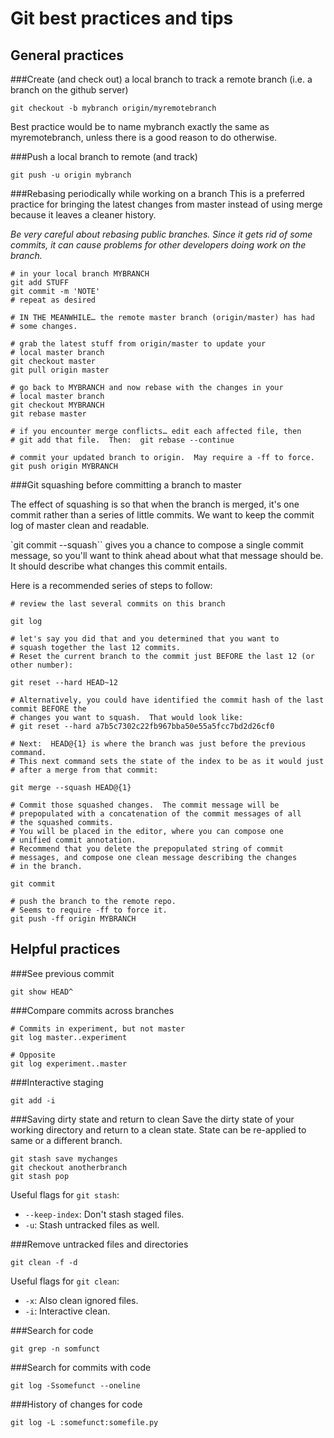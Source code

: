 Git best practices and tips
===================
General practices
-------------------------
###Create (and check out) a local branch to track a remote branch (i.e. a branch on the github server)

```
git checkout -b mybranch origin/myremotebranch
```
Best practice would be to name mybranch exactly the same as myremotebranch, unless there is a good reason to do otherwise.


###Push a local branch to remote (and track)
```
git push -u origin mybranch
```

###Rebasing periodically while working on a branch
This is a preferred practice for bringing the latest changes from master instead of using merge because it leaves a cleaner history.

*Be very careful about rebasing public branches.  Since it gets rid of some commits, it can cause problems for other developers doing work on the branch.*

```
# in your local branch MYBRANCH
git add STUFF
git commit -m 'NOTE'
# repeat as desired

# IN THE MEANWHILE… the remote master branch (origin/master) has had
# some changes.

# grab the latest stuff from origin/master to update your
# local master branch
git checkout master
git pull origin master

# go back to MYBRANCH and now rebase with the changes in your
# local master branch
git checkout MYBRANCH
git rebase master

# if you encounter merge conflicts… edit each affected file, then
# git add that file.  Then:  git rebase --continue

# commit your updated branch to origin.  May require a -ff to force.
git push origin MYBRANCH
```

###Git squashing before committing a branch to master

The effect of squashing is so that when the branch is merged, it's one commit rather than a series of little commits.  We want to keep the commit log of master clean and readable.

`git commit --squash`` gives you a chance to compose a single commit message, so you'll want to think ahead about what that message should be.  It should describe what changes this commit entails.

Here is a recommended series of steps to follow:

```
# review the last several commits on this branch

git log

# let's say you did that and you determined that you want to
# squash together the last 12 commits.
# Reset the current branch to the commit just BEFORE the last 12 (or other number):

git reset --hard HEAD~12

# Alternatively, you could have identified the commit hash of the last commit BEFORE the
# changes you want to squash.  That would look like:
# git reset --hard a7b5c7302c22fb967bba50e55a5fcc7bd2d26cf0

# Next:  HEAD@{1} is where the branch was just before the previous command.
# This next command sets the state of the index to be as it would just
# after a merge from that commit:

git merge --squash HEAD@{1}
 
# Commit those squashed changes.  The commit message will be 
# prepopulated with a concatenation of the commit messages of all
# the squashed commits.
# You will be placed in the editor, where you can compose one
# unified commit annotation.
# Recommend that you delete the prepopulated string of commit
# messages, and compose one clean message describing the changes
# in the branch.

git commit

# push the branch to the remote repo.
# Seems to require -ff to force it.
git push -ff origin MYBRANCH
```

Helpful practices
----------------------
###See previous commit
```
git show HEAD^
```

###Compare commits across branches
```
# Commits in experiment, but not master
git log master..experiment

# Opposite
git log experiment..master
```

###Interactive staging
```
git add -i
```

###Saving dirty state and return to clean
Save the dirty state of your working directory and return to a clean state.  State can be re-applied to same or a different branch.

```
git stash save mychanges
git checkout anotherbranch
git stash pop
```

Useful flags for `git stash`:

* `--keep-index`: Don't stash staged files.
* `-u`: Stash untracked files as well.

###Remove untracked files and directories
```
git clean -f -d
```

Useful flags for `git clean`:

* `-x`:  Also clean ignored files.
* `-i`:  Interactive clean.

###Search for code
```
git grep -n somfunct
```

###Search for commits with code
```
git log -Ssomefunct --oneline
```

###History of changes for code
```
git log -L :somefunct:somefile.py
```